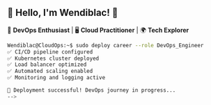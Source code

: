 ## 👋 Hello, I'm Wendiblac! 🚀  
🔹 **DevOps Enthusiast** | 🖥️ **Cloud Practitioner** | 🌍 **Tech Explorer**  

```bash
Wendiblac@CloudOps:~$ sudo deploy career --role DevOps_Engineer
✅ CI/CD pipeline configured
✅ Kubernetes cluster deployed
✅ Load balancer optimized
✅ Automated scaling enabled
✅ Monitoring and logging active

🚀 Deployment successful! DevOps journey in progress...
-->
